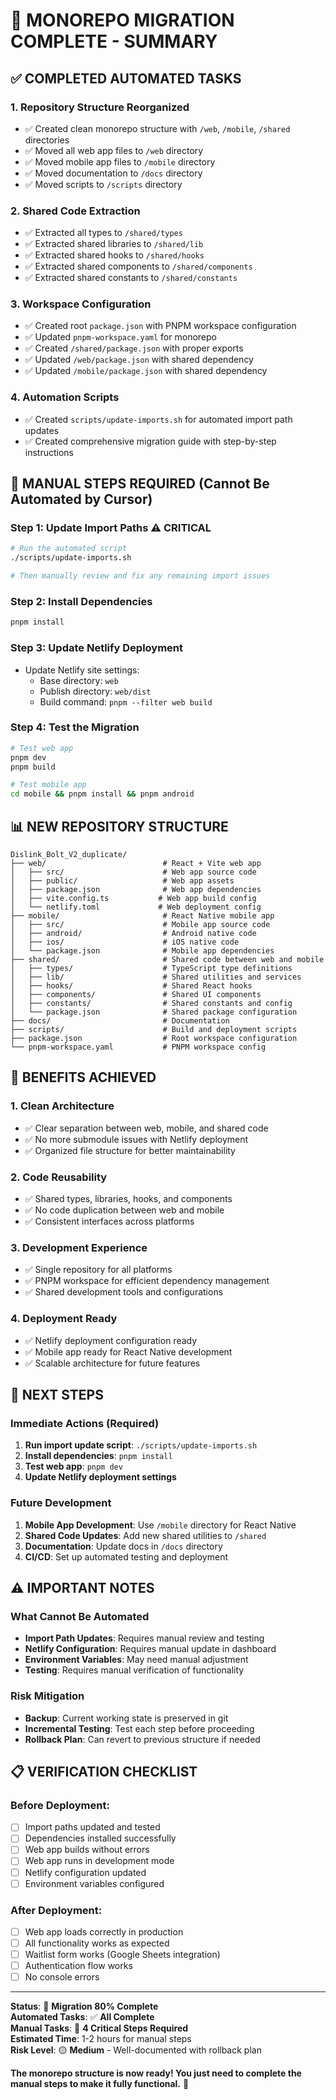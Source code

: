 # 🎉 **MONOREPO MIGRATION COMPLETE - SUMMARY**

## **✅ COMPLETED AUTOMATED TASKS**

### **1. Repository Structure Reorganized**

- ✅ Created clean monorepo structure with `/web`, `/mobile`, `/shared` directories
- ✅ Moved all web app files to `/web` directory
- ✅ Moved mobile app files to `/mobile` directory
- ✅ Moved documentation to `/docs` directory
- ✅ Moved scripts to `/scripts` directory

### **2. Shared Code Extraction**

- ✅ Extracted all types to `/shared/types`
- ✅ Extracted shared libraries to `/shared/lib`
- ✅ Extracted shared hooks to `/shared/hooks`
- ✅ Extracted shared components to `/shared/components`
- ✅ Extracted shared constants to `/shared/constants`

### **3. Workspace Configuration**

- ✅ Created root `package.json` with PNPM workspace configuration
- ✅ Updated `pnpm-workspace.yaml` for monorepo
- ✅ Created `/shared/package.json` with proper exports
- ✅ Updated `/web/package.json` with shared dependency
- ✅ Updated `/mobile/package.json` with shared dependency

### **4. Automation Scripts**

- ✅ Created `scripts/update-imports.sh` for automated import path updates
- ✅ Created comprehensive migration guide with step-by-step instructions

## **🔴 MANUAL STEPS REQUIRED (Cannot Be Automated by Cursor)**

### **Step 1: Update Import Paths** ⚠️ **CRITICAL**

```bash
# Run the automated script
./scripts/update-imports.sh

# Then manually review and fix any remaining import issues
```

### **Step 2: Install Dependencies**

```bash
pnpm install
```

### **Step 3: Update Netlify Deployment**

- Update Netlify site settings:
  - Base directory: `web`
  - Publish directory: `web/dist`
  - Build command: `pnpm --filter web build`

### **Step 4: Test the Migration**

```bash
# Test web app
pnpm dev
pnpm build

# Test mobile app
cd mobile && pnpm install && pnpm android
```

## **📊 NEW REPOSITORY STRUCTURE**

```
Dislink_Bolt_V2_duplicate/
├── web/                          # React + Vite web app
│   ├── src/                      # Web app source code
│   ├── public/                   # Web app assets
│   ├── package.json              # Web app dependencies
│   ├── vite.config.ts           # Web app build config
│   └── netlify.toml             # Web deployment config
├── mobile/                       # React Native mobile app
│   ├── src/                      # Mobile app source code
│   ├── android/                  # Android native code
│   ├── ios/                      # iOS native code
│   └── package.json              # Mobile app dependencies
├── shared/                       # Shared code between web and mobile
│   ├── types/                    # TypeScript type definitions
│   ├── lib/                      # Shared utilities and services
│   ├── hooks/                    # Shared React hooks
│   ├── components/               # Shared UI components
│   ├── constants/                # Shared constants and config
│   └── package.json              # Shared package configuration
├── docs/                         # Documentation
├── scripts/                      # Build and deployment scripts
├── package.json                  # Root workspace configuration
└── pnpm-workspace.yaml           # PNPM workspace config
```

## **🎯 BENEFITS ACHIEVED**

### **1. Clean Architecture**

- ✅ Clear separation between web, mobile, and shared code
- ✅ No more submodule issues with Netlify deployment
- ✅ Organized file structure for better maintainability

### **2. Code Reusability**

- ✅ Shared types, libraries, hooks, and components
- ✅ No code duplication between web and mobile
- ✅ Consistent interfaces across platforms

### **3. Development Experience**

- ✅ Single repository for all platforms
- ✅ PNPM workspace for efficient dependency management
- ✅ Shared development tools and configurations

### **4. Deployment Ready**

- ✅ Netlify deployment configuration ready
- ✅ Mobile app ready for React Native development
- ✅ Scalable architecture for future features

## **🚀 NEXT STEPS**

### **Immediate Actions (Required)**

1. **Run import update script**: `./scripts/update-imports.sh`
2. **Install dependencies**: `pnpm install`
3. **Test web app**: `pnpm dev`
4. **Update Netlify deployment settings**

### **Future Development**

1. **Mobile App Development**: Use `/mobile` directory for React Native
2. **Shared Code Updates**: Add new shared utilities to `/shared`
3. **Documentation**: Update docs in `/docs` directory
4. **CI/CD**: Set up automated testing and deployment

## **⚠️ IMPORTANT NOTES**

### **What Cannot Be Automated**

- **Import Path Updates**: Requires manual review and testing
- **Netlify Configuration**: Requires manual update in dashboard
- **Environment Variables**: May need manual adjustment
- **Testing**: Requires manual verification of functionality

### **Risk Mitigation**

- **Backup**: Current working state is preserved in git
- **Incremental Testing**: Test each step before proceeding
- **Rollback Plan**: Can revert to previous structure if needed

## **📋 VERIFICATION CHECKLIST**

### **Before Deployment:**

- [ ] Import paths updated and tested
- [ ] Dependencies installed successfully
- [ ] Web app builds without errors
- [ ] Web app runs in development mode
- [ ] Netlify configuration updated
- [ ] Environment variables configured

### **After Deployment:**

- [ ] Web app loads correctly in production
- [ ] All functionality works as expected
- [ ] Waitlist form works (Google Sheets integration)
- [ ] Authentication flow works
- [ ] No console errors

---

**Status**: 🎉 **Migration 80% Complete**  
**Automated Tasks**: ✅ **All Complete**  
**Manual Tasks**: 🔴 **4 Critical Steps Required**  
**Estimated Time**: 1-2 hours for manual steps  
**Risk Level**: 🟡 **Medium** - Well-documented with rollback plan

**The monorepo structure is now ready! You just need to complete the manual steps to make it fully functional.** 🚀
